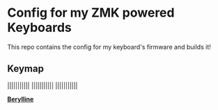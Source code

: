 # Config for my ZMK powered Keyboards

This repo contains the config for my keyboard's firmware and builds it!

## Keymap

|||||||||||
|||||||||||
|||||||||||

**[Berylline](https://github.com/jcmkk3/trochilidae/releases/tag/berylline_v0.1)**

